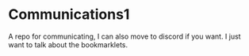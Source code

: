 # Communications1
A repo for communicating, I can also move to discord if you want. I just want to talk about the bookmarklets.
